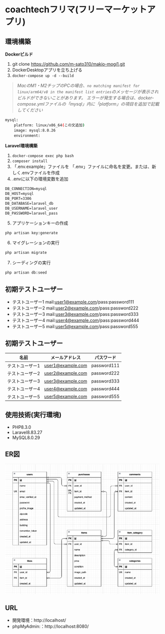 # coachtechフリマ(フリーマーケットアプリ)

## 環境構築
**Dockerビルド**
1. git clone https://github.com/m-sato310/makio-mogi1.git
2. DockerDesktopアプリを立ち上げる
3. `docker-compose up -d --build`

> *MacのM1・M2チップのPCの場合、`no matching manifest for linux/arm64/v8 in the manifest list entries`のメッセージが表示されビルドができないことがあります。
エラーが発生する場合は、docker-compose.ymlファイルの「mysql」内に「platform」の項目を追加で記載してください*
``` bash
mysql:
    platform: linux/x86_64(この文追加)
    image: mysql:8.0.26
    environment:
```

**Laravel環境構築**
1. `docker-compose exec php bash`
2. `composer install`
3. 「.env.example」ファイルを 「.env」ファイルに命名を変更。または、新しく.envファイルを作成
4. .envに以下の環境変数を追加
``` text
DB_CONNECTION=mysql
DB_HOST=mysql
DB_PORT=3306
DB_DATABASE=laravel_db
DB_USERNAME=laravel_user
DB_PASSWORD=laravel_pass
```
5. アプリケーションキーの作成
``` bash
php artisan key:generate
```

6. マイグレーションの実行
``` bash
php artisan migrate
```

7. シーディングの実行
``` bash
php artisan db:seed
```

## 初期テストユーザー
- テストユーザー1 mail:user1@example.com/pass:password111
- テストユーザー2 mail:user2@example.com/pass:password222
- テストユーザー3 mail:user3@example.com/pass:password333
- テストユーザー4 mail:user4@example.com/pass:password444
- テストユーザー5 mail:user5@example.com/pass:password555

## 初期テストユーザー

| 名前            | メールアドレス         | パスワード     |
|-----------------|------------------------|----------------|
| テストユーザー1 | user1@example.com      | password111    |
| テストユーザー2 | user2@example.com      | password222    |
| テストユーザー3 | user3@example.com      | password333    |
| テストユーザー4 | user4@example.com      | password444    |
| テストユーザー5 | user5@example.com      | password555    |

## 使用技術(実行環境)
- PHP8.3.0
- Laravel8.83.27
- MySQL8.0.29

## ER図
![ER図](ER.drawio.png)

## URL
- 開発環境：http://localhost/
- phpMyAdmin:：http://localhost:8080/